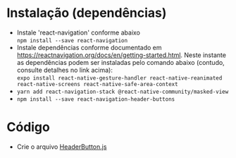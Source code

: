 # Instalação (dependências)

- Instale 'react-navigation' conforme abaixo<br>
  `npm install --save react-navigation`
- Instale dependências conforme documentado em https://reactnavigation.org/docs/en/getting-started.html. Neste instante as dependências podem ser instaladas pelo comando abaixo (contudo, consulte detalhes no link acima):<br>
  `expo install react-native-gesture-handler react-native-reanimated react-native-screens react-native-safe-area-context`
- `yarn add react-navigation-stack @react-native-community/masked-view`
- `npm install --save react-navigation-header-buttons`

# Código

- Crie o arquivo [HeaderButton.js](./screens/HeaderButton.js)

